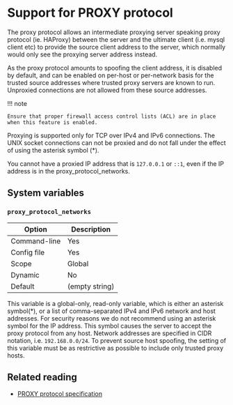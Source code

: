 # Support for PROXY protocol

The proxy protocol allows an intermediate proxying server speaking proxy protocol (ie. HAProxy) between the server and the ultimate client (i.e. mysql client etc) to provide the source client address to the server, which normally would only see the proxying server address instead.

As the proxy protocol amounts to spoofing the client address, it is disabled by default, and can be enabled on per-host or per-network basis for the trusted source addresses where trusted proxy servers are known to run. Unproxied connections are not allowed from these source addresses.

!!! note

    Ensure that proper firewall access control lists (ACL) are in place when this feature is enabled.

Proxying is supported only for TCP over IPv4 and IPv6 connections. The UNIX socket connections can not be proxied and do not fall under the effect of using the asterisk symbol (*).

You cannot have a proxied IP address that is `127.0.0.1` or `::1`, even if the IP address is in the proxy_protocol_networks.

## System variables

### `proxy_protocol_networks`

| Option       | Description    |
|--------------|----------------|
| Command-line | Yes            |
| Config file  | Yes            |
| Scope        | Global         |
| Dynamic      | No             |
| Default      | (empty string) |

This variable is a global-only, read-only variable, which is either an asterisk symbol(*), or a list of comma-separated IPv4 and IPv6 network and host addresses. For security reasons we do not recommend using an asterisk symbol for the IP address. This symbol causes the server to accept the proxy protocol from any host. Network addresses are specified in CIDR notation, i.e. `192.168.0.0/24`. To prevent source host spoofing, the setting of this variable must be as restrictive as possible to include only trusted proxy hosts.

## Related reading

* [PROXY protocol specification](http://www.haproxy.org/download/1.8/doc/proxy-protocol.txt)
